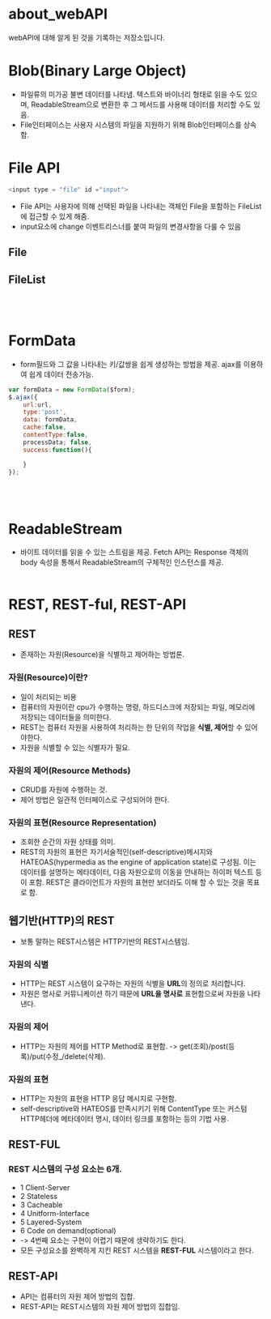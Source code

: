 # about_webAPI
webAPI에 대해 알게 된 것을 기록하는 저장소입니다.

# Blob(Binary Large Object)
- 파일류의 미가공 불변 데이터를 나타냄. 텍스트와 바이너리 형태로 읽을 수도 있으며, ReadableStream으로 변환한 후 그 메서드를 사용해 데이터를 처리할 수도 있음. 
- File인터페이스는 사용자 시스템의 파일을 지원하기 위해 Blob인터페이스를 상속함.


# File API
```javascript
<input type = "file" id ="input">
```
- File API는 사용자에 의해 선택된 파일을 나타내는 객체인 File을 포함하는 FileList에 접근할 수 있게 해줌.
- input요소에 change 이벤트리스너를 붙여 파일의 변경사항을 다룰 수 있음
## File
## FileList
<br/><br/>

# FormData 
- form필드와 그 값을 나타내는 키/값쌍을 쉽게 생성하는 방법을 제공. ajax를 이용하여 쉽게 데이터 전송가능. 
```javascript
var formData = new FormData($form);
$.ajax({
	url:url,
	type:'post',
	data: formData,
	cache:false,
	contentType:false,
	processData; false,
	success:function(){

	}
}); 
```
<br/><br/>
# ReadableStream
- 바이트 데이터를 읽을 수 있는 스트림을 제공. Fetch API는 Response 객체의 body 속성을 통해서 ReadableStream의 구체적인 인스턴스를 제공. 
<br/><br/>


# REST, REST-ful, REST-API
## REST
- 존재하는 자원(Resource)을 식별하고 제어하는 방법론.

### 자원(Resource)이란?
- 일이 처리되는 비용
- 컴퓨터의 자원이란 cpu가 수행하는 명령, 하드디스크에 저장되는 파일, 메모리에 저장되는 데이터들을 의미한다.
- REST는 컴퓨터 자원을 사용하여 처리하는 한 단위의 작업을 **식별, 제어**할 수 있어야한다. 
- 자원을 식별할 수 있는 식별자가 필요.

### 자원의 제어(Resource Methods)
- CRUD를 자원에 수행하는 것.
- 제어 방법은 일관적 인터페이스로 구성되어야 한다. 

### 자원의 표현(Resource Representation)
- 조회한 순간의 자원 상태를 의미.
- REST의 자원의 표현은 자기서술적인(self-descriptive)메시지와 HATEOAS(hypermedia as the engine of application state)로 구성됨. 이는 데이터를 설명하는 메타데이터, 다음 자원으로의 이동을 안내하는 하이퍼 텍스트 등이 포함. REST은 클라이언트가 자원의 표현만 보더라도 이해 할 수 있는 것을 목표로 함.

## 웹기반(HTTP)의 REST
- 보통 말하는 REST시스템은 HTTP기반의 REST시스템임.

### 자원의 식별 
- HTTP는 REST 시스템이 요구하는 자원의 식별을 **URL**의 정의로 처리합니다. 
- 자원은 명사로 커뮤니케이션 하기 때문에 **URL을 명사로** 표현함으로써 자원을 
나타낸다. 

### 자원의 제어
- HTTP는 자원의 제어를 HTTP Method로 표현함. -> get(조회)/post(등록)/put(수정_/delete(삭제).

### 자원의 표현 
- HTTP는 자원의 표현을 HTTP 응답 메시지로 구현함.
- self-descriptive와 HATEOS를 만족시키기 위해 ContentType 또는 커스텀 HTTP헤더에 메타데이터 명시, 데이터 링크를 포함하는 등의 기법 사용. 

## REST-FUL
### REST 시스템의 구성 요소는 6개.
- 1 Client-Server
- 2 Stateless
- 3 Cacheable
- 4 Unitform-Interface
- 5 Layered-System
- 6 Code on demand(optional)
- -> 4번째 요소는 구현이 어렵기 때문에 생략하기도 한다. 
- 모든 구성요소를 완벽하게 지킨 REST 시스템을 **REST-FUL** 시스템이라고 한다.

## REST-API
- API는 컴퓨터의 자원 제어 방법의 집합.
- REST-API는 REST시스템의 자원 제어 방법의 집합임.
<br/><br/>
